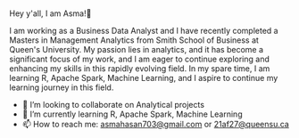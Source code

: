 ### 

Hey y'all, I am Asma!👋 

I am working as a Business Data Analyst and I have recently completed a Masters in Management Analytics from Smith School of Business at Queen's University. My passion lies in analytics,  and it has become a significant focus of my work, and I am eager to continue exploring and enhancing my skills in this rapidly evolving field. In my spare time, I am learning  R, Apache Spark, Machine Learning, and I aspire to continue my learning journey in this field. 


- 👯 I’m looking to collaborate on Analytical projects
- 🌱 I’m currently learning R, Apache Spark, Machine Learning
- 📫 How to reach me: asmahasan703@gmail.com or 21af27@queensu.ca


<!--
**AsmaFathima94/Asmafathima94** is a ✨ _special_ ✨ repository because its `README.md` (this file) appears on your GitHub profile.

Here are some ideas to get you started:

- 🔭 I’m currently working on ...
- 🌱 I’m currently learning ...
- 👯 I’m looking to collaborate on 
- 🤔 I’m looking for help with ...
- 💬 Ask me about ...
- 📫 How to reach me: 
- 😄 Pronouns: She/Her 
- ⚡ Fun fact: ...
-->
